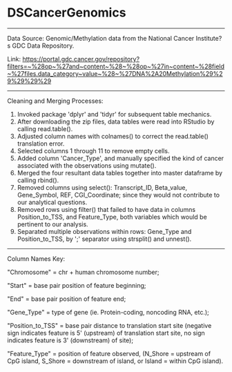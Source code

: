 # DSCancerGenomics

---

Data Source: 
Genomic/Methylation data from the National Cancer Institute?s GDC Data Repository. 

Link:
https://portal.gdc.cancer.gov/repository?filters=~%28op~%27and~content~%28~%28op~%27in~content~%28field~%27files.data_category~value~%28~%27DNA%2A20Methylation%29%29%29%29%29

---
Cleaning and Merging Processes:
1. Invoked package 'dplyr' and 'tidyr' for subsequent table mechanics.
2. After downloading the zip files, data tables were read into RStudio by calling read.table().
3. Adjusted column names with colnames() to correct the read.table() translation error.
4. Selected columns 1 through 11 to remove empty cells.
5. Added column 'Cancer_Type', and manually specified the kind of cancer associated with the observations using mutate().
6. Merged the four resultant data tables together into master dataframe by calling rbind().
7. Removed columns using select(): Transcript_ID, Beta_value, Gene_Symbol, REF, CGI_Coordinate; since they would not contribute to our analytical questions.
8. Removed rows using filter() that failed to have data in columns Position_to_TSS, and Feature_Type, both variables which would be pertinent to our analysis.
9. Separated multiple observations within rows: Gene_Type and Position_to_TSS, by ';' separator using strsplit() and unnest().
---

Column Names Key:

"Chromosome" = chr + human chromosome number;

"Start" = base pair position of feature beginning;

"End" = base pair position of feature end;

"Gene_Type" = type of gene (ie. Protein-coding, noncoding RNA, etc.);

"Position_to_TSS" = base pair distance to translation start site (negative sign indicates feature is 5' (upstream) of translation start site, no sign indicates feature is 3' (downstream) of site);

"Feature_Type" = position of feature observed, (N_Shore = upstream of CpG island, S_Shore = downstream of island, or Island = within CpG island).

